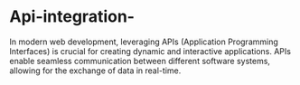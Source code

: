 # Api-integration-
In modern web development, leveraging APIs (Application Programming Interfaces) is crucial for creating dynamic and interactive applications. APIs enable seamless communication between different software systems, allowing for the exchange of data in real-time.
